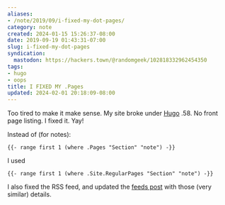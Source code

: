 ```yaml
---
aliases:
- /note/2019/09/i-fixed-my-dot-pages/
category: note
created: 2024-01-15 15:26:37-08:00
date: 2019-09-19 01:43:31-07:00
slug: i-fixed-my-dot-pages
syndication:
  mastodon: https://hackers.town/@randomgeek/102818332962454350
tags:
- hugo
- oops
title: I FIXED MY .Pages
updated: 2024-02-01 20:18:09-08:00
---
```


Too tired to make it make sense. My site broke under [Hugo](../../../card/Hugo.md) .58. No front page listing. I fixed it. Yay!

Instead of (for notes):

````
{{- range first 1 (where .Pages "Section" "note") -}}
````

I used

````
{{- range first 1 (where .Site.RegularPages "Section" "note") -}}
````

I also fixed the RSS feed, and updated the [feeds post](../../2017/09/full-content-hugo-feeds.md)  with those (very similar) details.